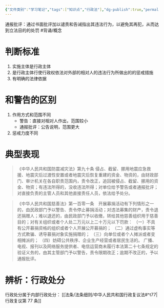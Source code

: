 ```yaml
---
{"文件类别":"学习笔记","tags":["知识点","行政法"],"dg-publish":true,"permalink":"/学习笔记studyup/行政法学/通报批评/","dgPassFrontmatter":true,"created":"2024-10-31T15:39:22.760+08:00","updated":"2024-10-31T15:47:38.181+08:00"}
---
```


通报批评：通过书面批评加以谴责和告诫指出其违法行为，以避免其再犯，从而达到立法目的的处罚 #背诵/概念 
# 判断标准
1. 实施主体是行政主体
2. 是行政主体行使行政权依法对外部的相对人的违法行为所做出的的惩戒措施
3. 有明确的法律依据
# 和警告的区别
1. 作用方式和范围不同
	- 警告：直接对相对人作出，范围较小
	- 通报批评：公告说明，范围更大
2. 惩戒力度不同
# 典型表现
>《中华人民共和国防震减灾法》第九十条  侵占、截留、挪用地震应急救援、地震灾后过渡性安置或者地震灾后恢复重建的资金、物资的，由财政部门、审计机关在各自职责范围内，责令改正，追回被侵占、截留、挪用的资金、物资；有违法所得的，没收违法所得；对单位给予警告或者通报批评；对直接负责的主管人员和其他直接责任人员，依法给予处分。

>《中华人民共和国慈善法》第一百零一条　开展募捐活动有下列情形之一的，由民政部门予以警告、责令停止募捐活动；对违法募集的财产，责令退还捐赠人；难以退还的，由民政部门予以收缴，转给其他慈善组织用于慈善目的；对有关组织或者个人处二万元以上二十万元以下罚款：
（一）不具有公开募捐资格的组织或者个人开展公开募捐的；
（二）通过虚构事实等方式欺骗、诱导募捐对象实施捐赠的；
（三）向单位或者个人摊派或者变相摊派的；
（四）妨碍公共秩序、企业生产经营或者居民生活的。
      广播、电视、报刊以及网络服务提供者、电信运营商未履行本法第二十七条规定的验证义务的，由其主管部门予以警告，责令限期改正；逾期不改正的，予以通报批评。

# 辨析：行政处分
行政处分属于内部行政处分： [[法条/法条细则/中华人民共和国行政复议法#^t77\|行政复议第 77 条]]